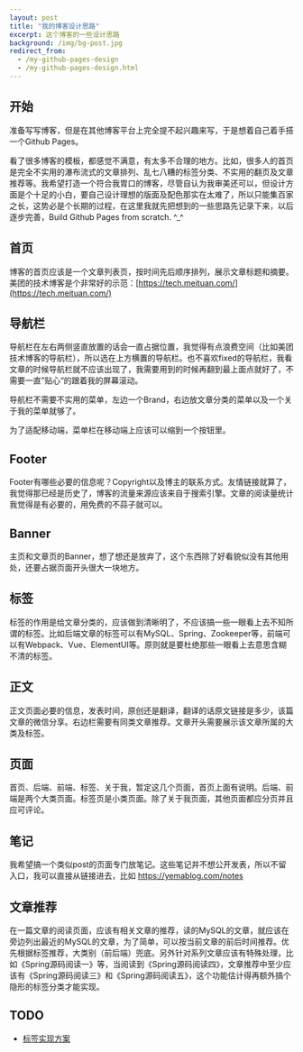 ```yaml
---
layout: post
title: "我的博客设计思路"
excerpt: 这个博客的一些设计思路
background: /img/bg-post.jpg
redirect_from:
  - /my-github-pages-design
  - /my-github-pages-design.html
---
```

## 开始
准备写写博客，但是在其他博客平台上完全提不起兴趣来写，于是想着自己着手搭一个Github Pages。

看了很多博客的模板，都感觉不满意，有太多不合理的地方。比如，很多人的首页是完全不实用的瀑布流式的文章排列、乱七八糟的标签分类、不实用的翻页及文章推荐等。我希望打造一个符合我胃口的博客，尽管自认为我审美还可以，但设计方面是个十足的小白，要自己设计理想的版面及配色那实在太难了，所以只能集百家之长，这势必是个长期的过程，在这里我就先把想到的一些思路先记录下来，以后逐步完善，Build Github Pages from scratch. ^_^

## 首页
博客的首页应该是一个文章列表页，按时间先后顺序排列，展示文章标题和摘要。美团的技术博客是个非常好的示范：[https://tech.meituan.com/](https://tech.meituan.com/)

## 导航栏
导航栏在左右两侧竖直放置的话会一直占据位置，我觉得有点浪费空间（比如美团技术博客的导航栏），所以选在上方横置的导航栏。也不喜欢fixed的导航栏，我看文章的时候导航栏就不应该出现了，我需要用到的时候再翻到最上面点就好了，不需要一直”贴心“的跟着我的屏幕滚动。

导航栏不需要不实用的菜单，左边一个Brand，右边放文章分类的菜单以及一个关于我的菜单就够了。

为了适配移动端，菜单栏在移动端上应该可以缩到一个按钮里。

## Footer
Footer有哪些必要的信息呢？Copyright以及博主的联系方式。友情链接就算了，我觉得那已经是历史了，博客的流量来源应该来自于搜索引擎。文章的阅读量统计我觉得是有必要的，用免费的不蒜子就可以。

## Banner
主页和文章页的Banner，想了想还是放弃了，这个东西除了好看貌似没有其他用处，还要占据页面开头很大一块地方。

## 标签
标签的作用是给文章分类的，应该做到清晰明了，不应该搞一些一眼看上去不知所谓的标签。比如后端文章的标签可以有MySQL、Spring、Zookeeper等，前端可以有Webpack、Vue、ElementUI等。原则就是要杜绝那些一眼看上去意思含糊不清的标签。

## 正文
正文页面必要的信息，发表时间，原创还是翻译，翻译的话原文链接是多少，该篇文章的微信分享。右边栏需要有同类文章推荐。文章开头需要展示该文章所属的大类及标签。

## 页面
首页、后端、前端、标签、关于我，暂定这几个页面，首页上面有说明。后端、前端是两个大类页面。标签页是小类页面。除了关于我页面，其他页面都应分页并且应可评论。

## 笔记
我希望搞一个类似post的页面专门放笔记。这些笔记并不想公开发表，所以不留入口，我可以直接从链接进去，比如 https://yemablog.com/notes

## 文章推荐
在一篇文章的阅读页面，应该有相关文章的推荐，读的MySQL的文章，就应该在旁边列出最近的MySQL的文章，为了简单，可以按当前文章的前后时间推荐。优先根据标签推荐，大类别（前后端）兜底。另外针对系列文章应该有特殊处理，比如《Spring源码阅读一》等，当阅读到《Spring源码阅读四》，文章推荐中至少应该有《Spring源码阅读三》和《Spring源码阅读五》，这个功能估计得再额外搞个隐形的标签分类才能实现。

## TODO
- [标签实现方案](https://codinfox.github.io/dev/2015/03/06/use-tags-and-categories-in-your-jekyll-based-github-pages/)